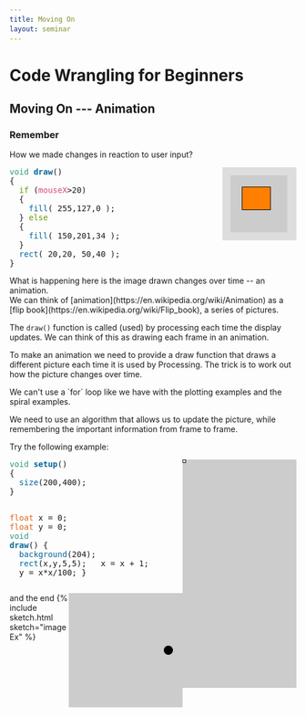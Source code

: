 ```yaml
---
title: Moving On
layout: seminar
---
```

# Code Wrangling for Beginners

## Moving On --- Animation

### Remember
How we made changes in reaction to user input?
<section markdown="0" class="alert processing">
<img src="assets/Example02.png" style="float:right">
<pre>
<span style="color: #33997E;">void</span> <span style="color: #006699;"><b>draw</b></span>()
{
&nbsp;&nbsp;<span style="color: #669900;">if</span> (<span style="color: #D94A7A;">mouseX</span>&gt;20)
&nbsp;&nbsp;{&nbsp;
&nbsp;&nbsp;&nbsp;&nbsp;<span style="color: #006699;">fill</span>( 255,127,0 );
&nbsp;&nbsp;}&nbsp;<span style="color: #669900;">else</span>
&nbsp;&nbsp;{&nbsp;
&nbsp;&nbsp;&nbsp;&nbsp;<span style="color: #006699;">fill</span>( 150,201,34 );
&nbsp;&nbsp;}&nbsp;
&nbsp;&nbsp;<span style="color: #006699;">rect</span>( 20,20, 50,40 );
}
</pre>
</section>
What is happening here is the image drawn changes over time -- an animation.


<section class="alert note">
We can think of [animation](https://en.wikipedia.org/wiki/Animation)
as a [flip book](https://en.wikipedia.org/wiki/Flip_book), a series of pictures.

The `draw()` function is called (used) by processing each time the display
 updates.  We can think of this as drawing each frame in an animation.
 </section>

To make an animation we need to provide a draw function that draws a different picture each time it is used by Processing.
The trick is to work out how the picture changes over time.

<section class="alert note">
We can't use a `for` loop like we have with the plotting examples and the spiral examples.

We need to use an algorithm that allows us to update the picture,
while remembering the important information from frame to frame.
</section>

Try the following example:
<section markdown="0" class="alert processing">
<img src="assets/animation01.gif" style="float:right">
<pre>
<span style="color: #33997E;">void</span> <span style="color: #006699;"><b>setup</b></span>()
{
&nbsp;&nbsp;<span style="color: #006699;">size</span>(200,400);
}

<span style="color: #E2661A;">float</span> x = 0;
<span style="color: #E2661A;">float</span> y = 0;
<span style="color: #33997E;">void</span> <span style="color: #006699;"><b>draw</b></span>()
{
&nbsp;&nbsp;<span style="color: #006699;">background</span>(204);
&nbsp;&nbsp;<span style="color: #006699;">rect</span>(x,y,5,5);
&nbsp;&nbsp;x&nbsp;=&nbsp;x&nbsp;+&nbsp;1;
&nbsp;&nbsp;y&nbsp;=&nbsp;x*x/100;
}
</pre>
</section>

<section class="alert question">
</section>
<img src="assets/anim02.gif" style="float:right">
and
<canvas data-processing-sources="assets/animex01.pde"></canvas>
the end
{% include sketch.html sketch="imageEx" %}
